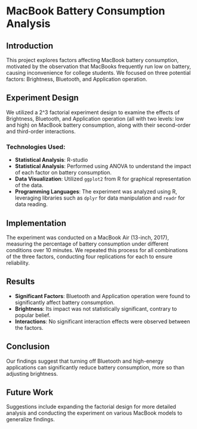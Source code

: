 # MacBook Battery Consumption Analysis

## Introduction

This project explores factors affecting MacBook battery consumption, motivated by the observation that MacBooks frequently run low on battery, causing inconvenience for college students. We focused on three potential factors: Brightness, Bluetooth, and Application operation.

## Experiment Design

We utilized a 2^3 factorial experiment design to examine the effects of Brightness, Bluetooth, and Application operation (all with two levels: low and high) on MacBook battery consumption, along with their second-order and third-order interactions.

### Technologies Used:

- **Statistical Analysis**: R-studio
- **Statistical Analysis**: Performed using ANOVA to understand the impact of each factor on battery consumption.
- **Data Visualization**: Utilized `ggplot2` from R for graphical representation of the data.
- **Programming Languages**: The experiment was analyzed using R, leveraging libraries such as `dplyr` for data manipulation and `readr` for data reading.

## Implementation

The experiment was conducted on a MacBook Air (13-inch, 2017), measuring the percentage of battery consumption under different conditions over 10 minutes. We repeated this process for all combinations of the three factors, conducting four replications for each to ensure reliability.

## Results

- **Significant Factors**: Bluetooth and Application operation were found to significantly affect battery consumption.
- **Brightness**: Its impact was not statistically significant, contrary to popular belief.
- **Interactions**: No significant interaction effects were observed between the factors.

## Conclusion

Our findings suggest that turning off Bluetooth and high-energy applications can significantly reduce battery consumption, more so than adjusting brightness.

## Future Work

Suggestions include expanding the factorial design for more detailed analysis and conducting the experiment on various MacBook models to generalize findings.

